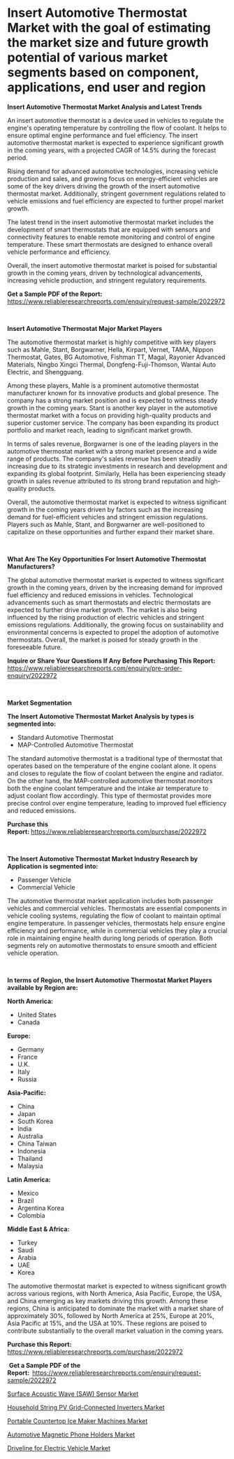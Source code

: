 <p><h1>Insert Automotive Thermostat Market with the goal of estimating the market size and future growth potential of various market segments based on component, applications, end user and region</h1></p><p><strong>Insert Automotive Thermostat Market Analysis and Latest Trends</strong></p>
<p><p>An insert automotive thermostat is a device used in vehicles to regulate the engine's operating temperature by controlling the flow of coolant. It helps to ensure optimal engine performance and fuel efficiency. The insert automotive thermostat market is expected to experience significant growth in the coming years, with a projected CAGR of 14.5% during the forecast period.</p><p>Rising demand for advanced automotive technologies, increasing vehicle production and sales, and growing focus on energy-efficient vehicles are some of the key drivers driving the growth of the insert automotive thermostat market. Additionally, stringent government regulations related to vehicle emissions and fuel efficiency are expected to further propel market growth.</p><p>The latest trend in the insert automotive thermostat market includes the development of smart thermostats that are equipped with sensors and connectivity features to enable remote monitoring and control of engine temperature. These smart thermostats are designed to enhance overall vehicle performance and efficiency.</p><p>Overall, the insert automotive thermostat market is poised for substantial growth in the coming years, driven by technological advancements, increasing vehicle production, and stringent regulatory requirements.</p></p>
<p><strong>Get a Sample PDF of the Report:&nbsp;</strong> <a href="https://www.reliableresearchreports.com/enquiry/request-sample/2022972">https://www.reliableresearchreports.com/enquiry/request-sample/2022972</a></p>
<p>&nbsp;</p>
<p><strong>Insert Automotive Thermostat Major Market Players</strong></p>
<p><p>The automotive thermostat market is highly competitive with key players such as Mahle, Stant, Borgwarner, Hella, Kirpart, Vernet, TAMA, Nippon Thermostat, Gates, BG Automotive, Fishman TT, Magal, Rayonier Advanced Materials, Ningbo Xingci Thermal, Dongfeng-Fuji-Thomson, Wantai Auto Electric, and Shengguang. </p><p>Among these players, Mahle is a prominent automotive thermostat manufacturer known for its innovative products and global presence. The company has a strong market position and is expected to witness steady growth in the coming years. Stant is another key player in the automotive thermostat market with a focus on providing high-quality products and superior customer service. The company has been expanding its product portfolio and market reach, leading to significant market growth.</p><p>In terms of sales revenue, Borgwarner is one of the leading players in the automotive thermostat market with a strong market presence and a wide range of products. The company's sales revenue has been steadily increasing due to its strategic investments in research and development and expanding its global footprint. Similarly, Hella has been experiencing steady growth in sales revenue attributed to its strong brand reputation and high-quality products.</p><p>Overall, the automotive thermostat market is expected to witness significant growth in the coming years driven by factors such as the increasing demand for fuel-efficient vehicles and stringent emission regulations. Players such as Mahle, Stant, and Borgwarner are well-positioned to capitalize on these opportunities and further expand their market share.</p></p>
<p>&nbsp;</p>
<p><strong>What Are The Key Opportunities For Insert Automotive Thermostat Manufacturers?</strong></p>
<p><p>The global automotive thermostat market is expected to witness significant growth in the coming years, driven by the increasing demand for improved fuel efficiency and reduced emissions in vehicles. Technological advancements such as smart thermostats and electric thermostats are expected to further drive market growth. The market is also being influenced by the rising production of electric vehicles and stringent emissions regulations. Additionally, the growing focus on sustainability and environmental concerns is expected to propel the adoption of automotive thermostats. Overall, the market is poised for steady growth in the foreseeable future.</p></p>
<p><strong>Inquire or Share Your Questions If Any Before Purchasing This Report:</strong> <a href="https://www.reliableresearchreports.com/enquiry/pre-order-enquiry/2022972">https://www.reliableresearchreports.com/enquiry/pre-order-enquiry/2022972</a></p>
<p>&nbsp;</p>
<p><strong>Market Segmentation</strong></p>
<p><strong>The Insert Automotive Thermostat Market Analysis by types is segmented into:</strong></p>
<p><ul><li>Standard Automotive Thermostat</li><li>MAP-Controlled Automotive Thermostat</li></ul></p>
<p><p>The standard automotive thermostat is a traditional type of thermostat that operates based on the temperature of the engine coolant alone. It opens and closes to regulate the flow of coolant between the engine and radiator. On the other hand, the MAP-controlled automotive thermostat monitors both the engine coolant temperature and the intake air temperature to adjust coolant flow accordingly. This type of thermostat provides more precise control over engine temperature, leading to improved fuel efficiency and reduced emissions.</p></p>
<p><strong>Purchase this Report:&nbsp;</strong><a href="https://www.reliableresearchreports.com/purchase/2022972">https://www.reliableresearchreports.com/purchase/2022972</a></p>
<p>&nbsp;</p>
<p><strong>The Insert Automotive Thermostat Market Industry Research by Application is segmented into:</strong></p>
<p><ul><li>Passenger Vehicle</li><li>Commercial Vehicle</li></ul></p>
<p><p>The automotive thermostat market application includes both passenger vehicles and commercial vehicles. Thermostats are essential components in vehicle cooling systems, regulating the flow of coolant to maintain optimal engine temperature. In passenger vehicles, thermostats help ensure engine efficiency and performance, while in commercial vehicles they play a crucial role in maintaining engine health during long periods of operation. Both segments rely on automotive thermostats to ensure smooth and efficient vehicle operation.</p></p>
<p>&nbsp;</p>
<p><strong>In terms of Region, the Insert Automotive Thermostat Market Players available by Region are:</strong></p>
<p>
    <p> <strong> North America: </strong>
        <ul>
            <li>United States</li>
            <li>Canada</li>
        </ul>
        </p> 
    <p> <strong> Europe: </strong>
        <ul>
            <li>Germany</li>
            <li>France</li>
            <li>U.K.</li>
            <li>Italy</li>
            <li>Russia</li>
        </ul>
        </p> 
    <p> <strong> Asia-Pacific: </strong>
        <ul>
            <li>China</li>
            <li>Japan</li>
            <li>South Korea</li>
            <li>India</li>
            <li>Australia</li>
            <li>China Taiwan</li>
            <li>Indonesia</li>
            <li>Thailand</li>
            <li>Malaysia</li>
        </ul>
        </p> 
    <p> <strong> Latin America: </strong>
        <ul>
            <li>Mexico</li>
            <li>Brazil</li>
            <li>Argentina Korea</li>
            <li>Colombia</li>
        </ul>
        </p> 
    <p> <strong> Middle East & Africa: </strong>
        <ul>
            <li>Turkey</li>
            <li>Saudi</li>
            <li>Arabia</li>
            <li>UAE</li>
            <li>Korea</li>
        </ul>
    </p>
    </p>
<p><p>The automotive thermostat market is expected to witness significant growth across various regions, with North America, Asia Pacific, Europe, the USA, and China emerging as key markets driving this growth. Among these regions, China is anticipated to dominate the market with a market share of approximately 30%, followed by North America at 25%, Europe at 20%, Asia Pacific at 15%, and the USA at 10%. These regions are poised to contribute substantially to the overall market valuation in the coming years.</p></p>
<p><strong>Purchase this Report: </strong><a href="https://www.reliableresearchreports.com/purchase/2022972">https://www.reliableresearchreports.com/purchase/2022972</a></p>
<p>&nbsp;<strong>Get a Sample PDF of the Report:&nbsp;&nbsp;</strong><a href="https://www.reliableresearchreports.com/enquiry/request-sample/2022972">https://www.reliableresearchreports.com/enquiry/request-sample/2022972</a></p>
<p><strong></strong></p>
<p><p><a href="https://view.publitas.com/reportprime-1/surface-acoustic-wave-saw-sensor-market-size-growth-and-forecast-from-2024-2031/">Surface Acoustic Wave (SAW) Sensor Market</a></p><p><a href="https://pretty-mail-caf.notion.site/Household-String-PV-Grid-Connected-Inverters-Market-Size-Growing-and-Forecasted-for-period-from-2024-870bc7611429445886212f0dad38dd7a">Household String PV Grid-Connected Inverters Market</a></p><p><a href="https://full-wildebeest-80b.notion.site/Portable-Countertop-Ice-Maker-Machines-Market-Research-Report-The-Key-To-Successful-Business-Strate-ec3be51ad37f4fe1ac0baaf894e4eb43">Portable Countertop Ice Maker Machines Market</a></p><p><a href="https://flame-sidecar-702.notion.site/Automotive-Magnetic-Phone-Holders-Market-Research-Report-Provides-thorough-Industry-Overview-which--45442d835c264fdabfda0a9372e3b4bb">Automotive Magnetic Phone Holders Market</a></p><p><a href="https://view.publitas.com/reportprime-1/driveline-for-electric-vehicle-market-analysis-examines-its-scope-on-growth-opportunities-and-forecasted-trends-spanning-from-2024-to-2031/">Driveline for Electric Vehicle Market</a></p></p>